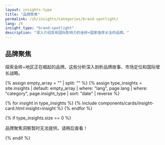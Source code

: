 ```yaml
---
layout: insights-type
title: "品牌聚焦"
permalink: /zh/insights/categories/brand-spotlight/
lang: zh
insight_type: "brand-spotlight"
description: "深入介绍具有国际影响力的金砖+国家值得关注的品牌。"
---
```


## 品牌聚焦

探索金砖+地区正在崛起的品牌。这些分析深入剖析品牌故事、市场定位和国际增长战略。

{% assign empty_array = "" | split: "" %}
{% assign type_insights = site.insights | default: empty_array | where: "lang", page.lang | where: "category", page.insight_type | sort: "date" | reverse %}

<div class="insights-grid">
  {% for insight in type_insights %}
    {% include components/cards/insight-card.html insight=insight %}
  {% endfor %}
</div>

{% if type_insights.size == 0 %}
  <p class="no-insights">品牌聚焦洞察暂时无法提供。请稍后查看！</p>
{% endif %}